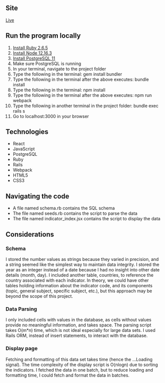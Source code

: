 ## Site
[Live](https://frontierr.herokuapp.com/)

## Run the program locally
1. [Install Ruby 2.6.5](https://www.ruby-lang.org/en/documentation/installation/)
2. [Install Node 12.16.3](https://nodejs.org/en/download/package-manager/)
3. [Install PostgreSQL 11](https://postgresapp.com/)
4. Make sure PostgreSQL is running 
5. In your terminal, navigate to the project folder
6. Type the following in the terminal: gem install bundler
7. Type the following in the terminal after the above executes: bundle install
8. Type the following in the terminal:  npm install  
9. Type the following in the terminal after the above executes: npm run webpack
10. Type the following in another terminal in the project folder: bundle exec rails s
11. Go to localhost:3000 in your browser
 
## Technologies
  * React
  * JavaScript
  * PostgreSQL
  * Ruby
  * Rails
  * Webpack
  * HTML5
  * CSS3
 
## Navigating the code
  * A file named schema.rb contains the SQL schema
  * The file named seeds.rb contains the script to parse the data
  * The file named indicator_index.jsx contains the script to display the data
 
## Considerations
 
### Schema
I stored the number values as strings because they varied in precision, and a string seemed like the simplest way to maintain data integrity.  I stored the year as an integer instead of a date because I had no insight into other date details (month, day).  I included another table, countries, to reference the country associated with each indicator.  In theory, we could have other tables holding information about the indicator code, and its components (topic, general subject, specific subject, etc.), but this approach may be beyond the scope of this project.
 
### Data Parsing
I only included cells with values in the database, as cells without values provide no meaningful information, and takes space.  The parsing script takes O(m*n) time, which is not ideal especially for large data sets.  I used Rails ORM, instead of insert statements, to interact with the database. 
 
### Display page
Fetching and formatting of this data set takes time (hence the ...Loading signal).  The time complexity of the display script is O(nlogn) due to sorting the indicators.  I fetched the data in one batch, but to reduce loading and formatting time, I could fetch and format the data in batches.

